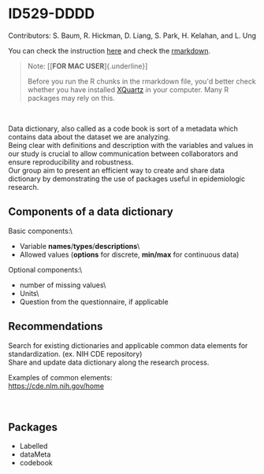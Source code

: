 # ID529-DDDD

Contributors: S. Baum, R. Hickman, D. Liang, S. Park, H. Kelahan, and L. Ung

You can check the instruction [here](id529_groupproj.html) and check the [rmarkdown](id529_groupproj.Rmd).

> Note: [[**FOR MAC USER**]{.underline}]
>
> Before you run the R chunks in the rmarkdown file, you'd better check whether you have installed [XQuartz](https://www.xquartz.org/) in your computer. Many R packages may rely on this.

<br>

Data dictionary, also called as a code book is sort of a metadata which contains data about the dataset we are analyzing.\
Being clear with definitions and description with the variables and values in our study is crucial to allow communication between collaborators and ensure reproducibility and robustness.\
Our group aim to present an efficient way to create and share data dictionary by demonstrating the use of packages useful in epidemiologic research.

## Components of a data dictionary

Basic components:\
- Variable **names**/**types**/**descriptions**\
- Allowed values (**options** for discrete, **min/max** for continuous data)

Optional components:\
- number of missing values\
- Units\
- Question from the questionnaire, if applicable

## Recommendations

Search for existing dictionaries and applicable common data elements for standardization. (ex. NIH CDE repository)\
Share and update data dictionary along the research process.

Examples of common elements:\
<https://cde.nlm.nih.gov/home>\
<br> <br>

## Packages

-   Labelled
-   dataMeta
-   codebook
